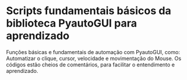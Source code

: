 # Scripts fundamentais básicos da biblioteca PyautoGUI para aprendizado
Funções básicas e fundamentais de automação com PyautoGUI, como: Automatizar o clique, cursor, velocidade e movimentação do Mouse.
Os códigos estão cheios de comentários, para facilitar o entendimento e aprendizado.

